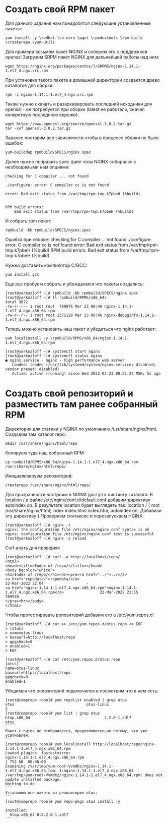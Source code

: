 # Создать свой RPM пакет
Для данного задания нам понадобятся следующие установленные пакеты:
```
yum install -y \redhat-lsb-core \wget \rpmdevtools \rpm-build \createrepo \yum-utils
```
Для примера возьмем пакет NGINX и соберем его с поддержкой openssl
Загрузим SRPM пакет NGINX для дальнейшей работы над ним:
```
wget https://nginx.org/packages/centos/7/SRPMS/nginx-1.14.1-1.el7_4.ngx.src.rpm
```
При установке такого пакета в домашней директории создается древо каталогов для сборки: 
```
rpm -i nginx-1.14.1-1.el7_4.ngx.src.rpm
```
Также нужно скачать и разархивировать последний исходники для openssl - он потребуется при сборке (latest не работало, скачал конкретную последнюю версию):
```
wget https://www.openssl.org/source/openssl-3.0.2.tar.gz
tar -xvf openssl-3.0.2.tar.gz
```
Заранее поставим все зависимости чтобы в процессе сборки не было ошибок:
```
yum-builddep rpmbuild/SPECS/nginx.spec
```
Далее нужно поправить spec файл чтоы NGINX собирался с необходимыми нам опциями:
```
checking for C compiler ... not found

./configure: error: C compiler cc is not found

error: Bad exit status from /var/tmp/rpm-tmp.k7pbeH (%build)


RPM build errors:
    Bad exit status from /var/tmp/rpm-tmp.k7pbeH (%build)
```
И собрать rpm покет:
```
rpmbuild -bb rpmbuild/SPECS/nginx.spec
```
Ошибка при сборке:
checking for C compiler ... not found
./configure: error: C compiler cc is not found
error: Bad exit status from /var/tmp/rpm-tmp.k7pbeH (%build)
RPM build errors:
    Bad exit status from /var/tmp/rpm-tmp.k7pbeH (%build)
    
Нужно доставить компилятор C/GCC:
```
yum install gcc
```
Еще раз пробуем собрать и убеждаемся что пакеты создались:
```
[root@yarkozloff ~]# rpmbuild -bb rpmbuild/SPECS/nginx.spec
[root@yarkozloff ~]# ll rpmbuild/RPMS/x86_64/
total 3072
-rw-r--r-- 1 root root  769976 Mar 23 00:46 nginx-1.14.1-1.el7_4.ngx.x86_64.rpm
-rw-r--r-- 1 root root 2375128 Mar 23 00:46 nginx-debuginfo-1.14.1-1.el7_4.ngx.x86_64.rpm
```
Теперь можно установить наш пакет и убедиться что nginx работает:
```
yum localinstall -y \rpmbuild/RPMS/x86_64/nginx-1.14.1-1.el7_4.ngx.x86_64.rpm

[root@yarkozloff ~]# systemctl start nginx
[root@yarkozloff ~]# systemctl status nginx
● nginx.service - nginx - high performance web server
   Loaded: loaded (/usr/lib/systemd/system/nginx.service; disabled; vendor preset: disabled)
   Active: active (running) since Wed 2022-03-23 00:51:22 MSK; 5s ago
```

# Создать свой репозиторий и разместить там ранее собранный RPM
Директория для статики у NGINX по умолчанию /usr/share/nginx/html. Создадим там каталог repo:
```
mkdir /usr/share/nginx/html/repo
```
Копируем туда наш собранный RPM
```
cp rpmbuild/RPMS/x86_64/nginx-1.14.1-1.el7_4.ngx.x86_64.rpm /usr/share/nginx/html/repo/
```
Инициализируем репозиторий:
```
createrepo /usr/share/nginx/html/repo/
```
Для прозрачности настроим в NGINX доступ к листингу каталога:
В location / в файле /etc/nginx/conf.d/default.conf добавим директиву autoindex on. В результате location будет выглядеть так:
location / {
root /usr/share/nginx/html;
index index.html index.htm;
autoindex on; Добавили эту директиву
}
Проверяем синтаксис и перезапускаем HGINX:
```
[root@yarkozloff ~]# nginx -t
nginx: the configuration file /etc/nginx/nginx.conf syntax is ok
nginx: configuration file /etc/nginx/nginx.conf test is successful
[root@yarkozloff ~]# nginx -s reload
```
Curl-ануть для проверки:
```
[root@yarkozloff ~]# curl -a http://localhost/repo/
<html>
<head><title>Index of /repo/</title></head>
<body bgcolor="white">
<h1>Index of /repo/</h1><hr><pre><a href="../">../</a>
<a href="repodata/">repodata/</a>                                          22-Mar-2022 22:04                   -
<a href="nginx-1.14.1-1.el7_4.ngx.x86_64.rpm">nginx-1.14.1-1.el7_4.ngx.x86_64.rpm</a>                22-Mar-2022 21:55              769976
</pre><hr></body>
</html>
```
Чтобы протестировать репозиторий добавим его в /etc/yum.repos.d:
```
[root@yarkozloff ~]# cat >> /etc/yum.repos.d/otus.repo << EOF
> [otus]
> name=otus-linux
> baseurl=http://localhost/repo
> gpgcheck=0
> enabled=1
> EOF

[root@yarkozloff ~]# cat /etc/yum.repos.d/otus.repo
[otus]
name=otus-linux
baseurl=http://localhost/repo
gpgcheck=0
enabled=1
```
Убедимся что репозиторий подключился и посмотрим что в нем есть:
````
[root@comprepo repo]# yum repolist enabled | grep otus
otus                                otus-linux                                 2
[root@comprepo repo]# yum list | grep otus
htop.x86_64                                 2.2.0-1.sdl7               otus
```
Пакет с nginx не отображается, предположительно потому, что уже усатновлен:
```
[root@comprepo repo]# yum localinstall http://localhost/repo/nginx-1.14.1-1.el7_4.ngx.x86_64.rpm
Loaded plugins: fastestmirror
nginx-1.14.1-1.el7_4.ngx.x86_64.rpm                                                                 | 752 kB  00:00:00
Examining /var/tmp/yum-root-VvmdKz/nginx-1.14.1-1.el7_4.ngx.x86_64.rpm: 1:nginx-1.14.1-1.el7_4.ngx.x86_64
/var/tmp/yum-root-VvmdKz/nginx-1.14.1-1.el7_4.ngx.x86_64.rpm: does not update installed package.
Nothing to do
```
Установим все пакеты из репозитория otus:
```
[root@comprepo repo]# yum repo-pkgs otus install -y

Installed:
  htop.x86_64 0:2.2.0-1.sdl7
```
